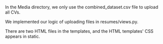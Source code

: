 In the Media directory, we only use the combined_dataset.csv file to upload all CVs. 

We implemented our logic of uploading files in resumes/views.py. 

There are two HTML files in the templates, and the HTML templates' CSS appears in static.
